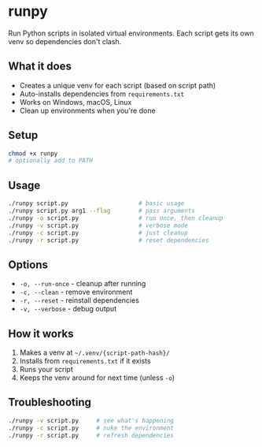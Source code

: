 # runpy

Run Python scripts in isolated virtual environments. Each script gets its own venv so dependencies don't clash.

## What it does

- Creates a unique venv for each script (based on script path)
- Auto-installs dependencies from `requirements.txt` 
- Works on Windows, macOS, Linux
- Clean up environments when you're done

## Setup

```bash
chmod +x runpy
# optionally add to PATH
```

## Usage

```bash
./runpy script.py                    # basic usage
./runpy script.py arg1 --flag        # pass arguments  
./runpy -o script.py                 # run once, then cleanup
./runpy -v script.py                 # verbose mode
./runpy -c script.py                 # just cleanup
./runpy -r script.py                 # reset dependencies
```

## Options

- `-o, --run-once` - cleanup after running
- `-c, --clean` - remove environment  
- `-r, --reset` - reinstall dependencies
- `-v, --verbose` - debug output

## How it works

1. Makes a venv at `~/.venv/{script-path-hash}/`
2. Installs from `requirements.txt` if it exists
3. Runs your script
4. Keeps the venv around for next time (unless `-o`)

## Troubleshooting

```bash
./runpy -v script.py     # see what's happening
./runpy -c script.py     # nuke the environment  
./runpy -r script.py     # refresh dependencies
```